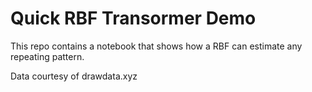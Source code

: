 # Quick RBF Transormer Demo

This repo contains a notebook that shows how a RBF can estimate any repeating pattern.

Data courtesy of drawdata.xyz
